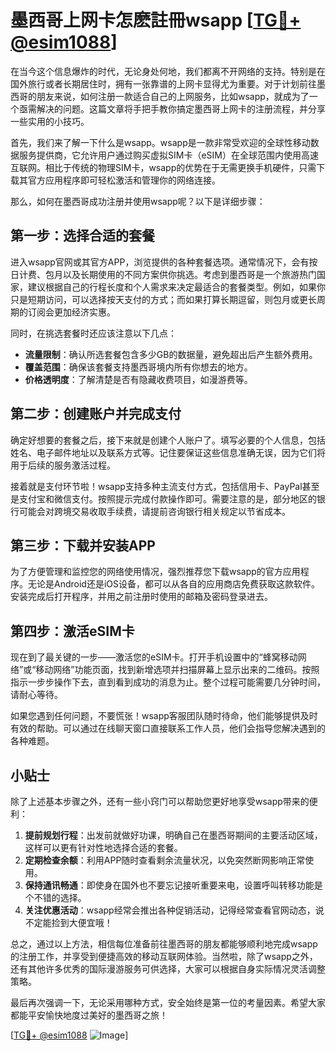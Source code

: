 # 墨西哥上网卡怎麽註冊wsapp [[TG💪+ @esim1088](https://t.me/s/esim1088)]

在当今这个信息爆炸的时代，无论身处何地，我们都离不开网络的支持。特别是在国外旅行或者长期居住时，拥有一张靠谱的上网卡显得尤为重要。对于计划前往墨西哥的朋友来说，如何注册一款适合自己的上网服务，比如wsapp，就成为了一个亟需解决的问题。这篇文章将手把手教你搞定墨西哥上网卡的注册流程，并分享一些实用的小技巧。

首先，我们来了解一下什么是wsapp。wsapp是一款非常受欢迎的全球性移动数据服务提供商，它允许用户通过购买虚拟SIM卡（eSIM）在全球范围内使用高速互联网。相比于传统的物理SIM卡，wsapp的优势在于无需更换手机硬件，只需下载其官方应用程序即可轻松激活和管理你的网络连接。

那么，如何在墨西哥成功注册并使用wsapp呢？以下是详细步骤：

## 第一步：选择合适的套餐

进入wsapp官网或其官方APP，浏览提供的各种套餐选项。通常情况下，会有按日计费、包月以及长期使用的不同方案供你挑选。考虑到墨西哥是一个旅游热门国家，建议根据自己的行程长度和个人需求来决定最适合的套餐类型。例如，如果你只是短期访问，可以选择按天支付的方式；而如果打算长期逗留，则包月或更长周期的订阅会更加经济实惠。

同时，在挑选套餐时还应该注意以下几点：
- **流量限制**：确认所选套餐包含多少GB的数据量，避免超出后产生额外费用。
- **覆盖范围**：确保该套餐支持墨西哥境内所有你想去的地方。
- **价格透明度**：了解清楚是否有隐藏收费项目，如漫游费等。

## 第二步：创建账户并完成支付

确定好想要的套餐之后，接下来就是创建个人账户了。填写必要的个人信息，包括姓名、电子邮件地址以及联系方式等。记住要保证这些信息准确无误，因为它们将用于后续的服务激活过程。

接着就是支付环节啦！wsapp支持多种主流支付方式，包括信用卡、PayPal甚至是支付宝和微信支付。按照提示完成付款操作即可。需要注意的是，部分地区的银行可能会对跨境交易收取手续费，请提前咨询银行相关规定以节省成本。

## 第三步：下载并安装APP

为了方便管理和监控您的网络使用情况，强烈推荐您下载wsapp的官方应用程序。无论是Android还是iOS设备，都可以从各自的应用商店免费获取这款软件。安装完成后打开程序，并用之前注册时使用的邮箱及密码登录进去。

## 第四步：激活eSIM卡

现在到了最关键的一步——激活您的eSIM卡。打开手机设置中的“蜂窝移动网络”或“移动网络”功能页面，找到新增选项并扫描屏幕上显示出来的二维码。按照指示一步步操作下去，直到看到成功的消息为止。整个过程可能需要几分钟时间，请耐心等待。

如果您遇到任何问题，不要慌张！wsapp客服团队随时待命，他们能够提供及时有效的帮助。可以通过在线聊天窗口直接联系工作人员，他们会指导您解决遇到的各种难题。

## 小贴士

除了上述基本步骤之外，还有一些小窍门可以帮助您更好地享受wsapp带来的便利：
1. **提前规划行程**：出发前就做好功课，明确自己在墨西哥期间的主要活动区域，这样可以更有针对性地选择合适的套餐。
2. **定期检查余额**：利用APP随时查看剩余流量状况，以免突然断网影响正常使用。
3. **保持通讯畅通**：即使身在国外也不要忘记接听重要来电，设置呼叫转移功能是个不错的选择。
4. **关注优惠活动**：wsapp经常会推出各种促销活动，记得经常查看官网动态，说不定能捡到大便宜哦！

总之，通过以上方法，相信每位准备前往墨西哥的朋友都能够顺利地完成wsapp的注册工作，并享受到便捷高效的移动互联网体验。当然啦，除了wsapp之外，还有其他许多优秀的国际漫游服务可供选择，大家可以根据自身实际情况灵活调整策略。

最后再次强调一下，无论采用哪种方式，安全始终是第一位的考量因素。希望大家都能平安愉快地度过美好的墨西哥之旅！

[[TG💪+ @esim1088](https://t.me/s/esim1088) ![Image](https://i.postimg.cc/4NQfJmqS/Snipaste-2025-05-13-00-14-12.png)]